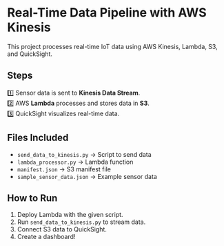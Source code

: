 # Real-Time Data Pipeline with AWS Kinesis
This project processes real-time IoT data using AWS Kinesis, Lambda, S3, and QuickSight.

## Steps
1️⃣ Sensor data is sent to **Kinesis Data Stream**.  
2️⃣ AWS **Lambda** processes and stores data in **S3**.  
3️⃣ QuickSight visualizes real-time data.  

## Files Included
- `send_data_to_kinesis.py` → Script to send data  
- `lambda_processor.py` → Lambda function  
- `manifest.json` → S3 manifest file  
- `sample_sensor_data.json` → Example sensor data  

## How to Run
1. Deploy Lambda with the given script.
2. Run `send_data_to_kinesis.py` to stream data.
3. Connect S3 data to QuickSight.
4. Create a dashboard!
